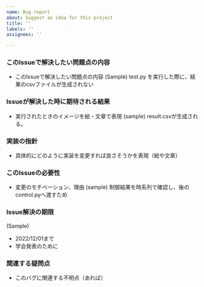```yaml
---
name: Bug report
about: Suggest an idea for this project
title: ''
labels: ''
assignees: ''

---
```


### このIssueで解決したい問題点の内容
- このIssueで解決したい問題点の内容
(Sample) test.py を実行した際に、結果のcsvファイルが生成されない

### Issueが解決した時に期待される結果
- 実行されたときのイメージを絵・文章で表現
(sample) result.csvが生成される。

### 実装の指針
- 具体的にどのように実装を変更すれば良さそうかを表現（絵や文章）

### このIssueの必要性
- 変更のモチベーション、理由
(sample) 制御結果を時系列で確認し、後のcontrol.pyへ渡すため

### Issue解決の期限
(Sample)
- 2022/12/01まで
- 学会発表のために

### 関連する疑問点
- このバグに関連する不明点（あれば）
